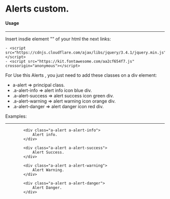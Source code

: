 
# Alerts custom.


#### Usage
____________
Insert insdie element "<head></head>" of your html the next links:

    - <script src="https://cdnjs.cloudflare.com/ajax/libs/jquery/3.4.1/jquery.min.js"></script>
    - <script src="https://kit.fontawesome.com/aa2cf654f7.js" crossorigin="anonymous"></script>

For Use this Alerts , you just need to add these classes on a div element:

- a-alert  =>  principal class.
- .a-alert-info  =>  alert info icon blue div.
- .a-alert-success  =>  alert success icon green div.
- .a-alert-warning  =>  alert  warning icon orange div.
- .a-alert-danger  =>  alert  danger icon red div.

Examples:
___________

            <div class="a-alert a-alert-info">
                Alert info.
            </div>
            
            <div class="a-alert a-alert-success">
                Alert Success.
            </div>
            
            <div class="a-alert a-alert-warning">
                Alert Warning.
            </div>
            
            <div class="a-alert a-alert-danger">
                Alert Danger.
            </div>
